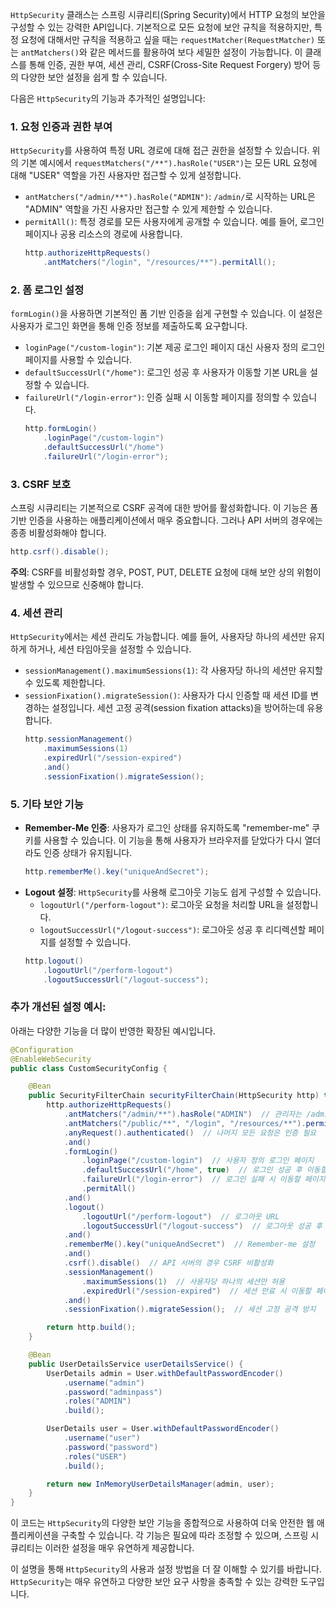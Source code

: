 `HttpSecurity` 클래스는 스프링 시큐리티(Spring Security)에서 HTTP 요청의 보안을 구성할 수 있는 강력한 API입니다. 기본적으로 모든 요청에 보안 규칙을 적용하지만, 특정 요청에 대해서만 규칙을 적용하고 싶을 때는 `requestMatcher(RequestMatcher)` 또는 `antMatchers()`와 같은 메서드를 활용하여 보다 세밀한 설정이 가능합니다. 이 클래스를 통해 인증, 권한 부여, 세션 관리, CSRF(Cross-Site Request Forgery) 방어 등의 다양한 보안 설정을 쉽게 할 수 있습니다.

다음은 `HttpSecurity`의 기능과 추가적인 설명입니다:

### 1. **요청 인증과 권한 부여**
   `HttpSecurity`를 사용하여 특정 URL 경로에 대해 접근 권한을 설정할 수 있습니다. 위의 기본 예시에서 `requestMatchers("/**").hasRole("USER")`는 모든 URL 요청에 대해 "USER" 역할을 가진 사용자만 접근할 수 있게 설정합니다.
   
   - `antMatchers("/admin/**").hasRole("ADMIN")`: `/admin/`로 시작하는 URL은 "ADMIN" 역할을 가진 사용자만 접근할 수 있게 제한할 수 있습니다.
   - `permitAll()`: 특정 경로를 모든 사용자에게 공개할 수 있습니다. 예를 들어, 로그인 페이지나 공용 리소스의 경로에 사용합니다.
     ```java
     http.authorizeHttpRequests()
         .antMatchers("/login", "/resources/**").permitAll();
     ```

### 2. **폼 로그인 설정**
   `formLogin()`을 사용하면 기본적인 폼 기반 인증을 쉽게 구현할 수 있습니다. 이 설정은 사용자가 로그인 화면을 통해 인증 정보를 제출하도록 요구합니다.
   - `loginPage("/custom-login")`: 기본 제공 로그인 페이지 대신 사용자 정의 로그인 페이지를 사용할 수 있습니다.
   - `defaultSuccessUrl("/home")`: 로그인 성공 후 사용자가 이동할 기본 URL을 설정할 수 있습니다.
   - `failureUrl("/login-error")`: 인증 실패 시 이동할 페이지를 정의할 수 있습니다.
     ```java
     http.formLogin()
         .loginPage("/custom-login")
         .defaultSuccessUrl("/home")
         .failureUrl("/login-error");
     ```

### 3. **CSRF 보호**
   스프링 시큐리티는 기본적으로 CSRF 공격에 대한 방어를 활성화합니다. 이 기능은 폼 기반 인증을 사용하는 애플리케이션에서 매우 중요합니다. 그러나 API 서버의 경우에는 종종 비활성화해야 합니다.
   ```java
   http.csrf().disable();
   ```
   **주의**: CSRF를 비활성화할 경우, POST, PUT, DELETE 요청에 대해 보안 상의 위험이 발생할 수 있으므로 신중해야 합니다.

### 4. **세션 관리**
   `HttpSecurity`에서는 세션 관리도 가능합니다. 예를 들어, 사용자당 하나의 세션만 유지하게 하거나, 세션 타임아웃을 설정할 수 있습니다.
   - `sessionManagement().maximumSessions(1)`: 각 사용자당 하나의 세션만 유지할 수 있도록 제한합니다.
   - `sessionFixation().migrateSession()`: 사용자가 다시 인증할 때 세션 ID를 변경하는 설정입니다. 세션 고정 공격(session fixation attacks)을 방어하는데 유용합니다.
     ```java
     http.sessionManagement()
         .maximumSessions(1)
         .expiredUrl("/session-expired")
         .and()
         .sessionFixation().migrateSession();
     ```

### 5. **기타 보안 기능**
   - **Remember-Me 인증**: 사용자가 로그인 상태를 유지하도록 "remember-me" 쿠키를 사용할 수 있습니다. 이 기능을 통해 사용자가 브라우저를 닫았다가 다시 열더라도 인증 상태가 유지됩니다.
     ```java
     http.rememberMe().key("uniqueAndSecret");
     ```
   - **Logout 설정**: `HttpSecurity`를 사용해 로그아웃 기능도 쉽게 구성할 수 있습니다.
     - `logoutUrl("/perform-logout")`: 로그아웃 요청을 처리할 URL을 설정합니다.
     - `logoutSuccessUrl("/logout-success")`: 로그아웃 성공 후 리디렉션할 페이지를 설정할 수 있습니다.
     ```java
     http.logout()
         .logoutUrl("/perform-logout")
         .logoutSuccessUrl("/logout-success");
     ```

### 추가 개선된 설정 예시:
아래는 다양한 기능을 더 많이 반영한 확장된 예시입니다.

```java
@Configuration
@EnableWebSecurity
public class CustomSecurityConfig {

    @Bean
    public SecurityFilterChain securityFilterChain(HttpSecurity http) throws Exception {
        http.authorizeHttpRequests()
            .antMatchers("/admin/**").hasRole("ADMIN")  // 관리자는 /admin 경로에만 접근 가능
            .antMatchers("/public/**", "/login", "/resources/**").permitAll()  // 누구나 접근 가능한 페이지
            .anyRequest().authenticated()  // 나머지 모든 요청은 인증 필요
            .and()
            .formLogin()
                .loginPage("/custom-login")  // 사용자 정의 로그인 페이지
                .defaultSuccessUrl("/home", true)  // 로그인 성공 후 이동할 기본 페이지
                .failureUrl("/login-error")  // 로그인 실패 시 이동할 페이지
                .permitAll()
            .and()
            .logout()
                .logoutUrl("/perform-logout")  // 로그아웃 URL
                .logoutSuccessUrl("/logout-success")  // 로그아웃 성공 후 이동할 페이지
            .and()
            .rememberMe().key("uniqueAndSecret")  // Remember-me 설정
            .and()
            .csrf().disable()  // API 서버의 경우 CSRF 비활성화
            .sessionManagement()
                .maximumSessions(1)  // 사용자당 하나의 세션만 허용
                .expiredUrl("/session-expired")  // 세션 만료 시 이동할 페이지
            .and()
            .sessionFixation().migrateSession();  // 세션 고정 공격 방지

        return http.build();
    }

    @Bean
    public UserDetailsService userDetailsService() {
        UserDetails admin = User.withDefaultPasswordEncoder()
            .username("admin")
            .password("adminpass")
            .roles("ADMIN")
            .build();

        UserDetails user = User.withDefaultPasswordEncoder()
            .username("user")
            .password("password")
            .roles("USER")
            .build();

        return new InMemoryUserDetailsManager(admin, user);
    }
}
```

이 코드는 `HttpSecurity`의 다양한 보안 기능을 종합적으로 사용하여 더욱 안전한 웹 애플리케이션을 구축할 수 있습니다. 각 기능은 필요에 따라 조정할 수 있으며, 스프링 시큐리티는 이러한 설정을 매우 유연하게 제공합니다.

이 설명을 통해 `HttpSecurity`의 사용과 설정 방법을 더 잘 이해할 수 있기를 바랍니다. `HttpSecurity`는 매우 유연하고 다양한 보안 요구 사항을 충족할 수 있는 강력한 도구입니다.